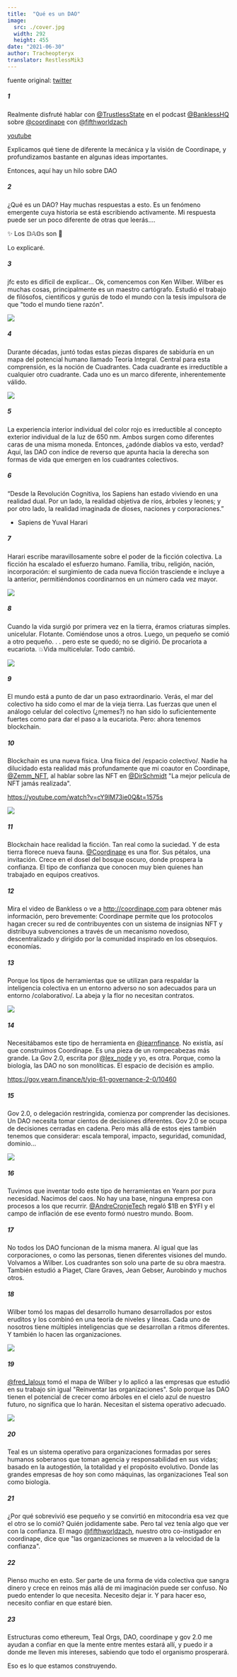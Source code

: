 ```yaml
---
title:  "Qué es un DAO"
image:
  src: ./cover.jpg
  width: 292
  height: 455
date: "2021-06-30"
author: Tracheopteryx
translator: RestlessMik3
---
```


fuente original: [twitter](https://twitter.com/tracheopteryx/status/1410243752434753547)

##### 1
Realmente disfruté hablar con [@TrustlessState](https://twitter.com/TrustlessState) en el podcast [@BanklessHQ](https://twitter.com/BanklessHQ) sobre [@coordinape](https://twitter.com/coordinape) con [@fifthworldzach](https://twitter.com/fifthworldzach)

[youtube](https://www.youtube.com/watch?v=JM0zF3AzFno)

Explicamos qué tiene de diferente la mecánica y la visión de Coordinape, y profundizamos bastante en algunas ideas importantes.

Entonces, aquí hay un hilo sobre DAO

##### 2
¿Qué es un DAO? Hay muchas respuestas a esto. Es un fenómeno emergente cuya historia se está escribiendo activamente. Mi respuesta puede ser un poco diferente de otras que leerás....

✨ Los 𝔻𝔸𝕆𝕤 son 🧫

Lo explicaré.

##### 3
jfc esto es difícil de explicar... Ok, comencemos con Ken Wilber. Wilber es muchas cosas, principalmente es un maestro cartógrafo. Estudió el trabajo de filósofos, científicos y gurús de todo el mundo con la tesis impulsora de que "todo el mundo tiene razón".

![](./1.jpg?w=292&h=455)

##### 4
Durante décadas, juntó todas estas piezas dispares de sabiduría en un mapa del potencial humano llamado Teoría Integral. Central para esta comprensión, es la noción de Cuadrantes. Cada cuadrante es irreductible a cualquier otro cuadrante. Cada uno es un marco diferente, inherentemente válido.

![](./2.jpg?w=472&h=466)

##### 5
La experiencia interior individual del color rojo es irreductible al concepto exterior individual de la luz de 650 nm. Ambos surgen como diferentes caras de una misma moneda. Entonces, ¿adónde diablos va esto, verdad? Aquí, las DAO con índice de reverso que apunta hacia la derecha son formas de vida que emergen en los cuadrantes colectivos.

##### 6
“Desde la Revolución Cognitiva, los Sapiens han estado viviendo en una realidad dual. Por un lado, la realidad objetiva de ríos, árboles y leones; y por otro lado, la realidad imaginada de dioses, naciones y corporaciones.”
- Sapiens de Yuval Harari

##### 7
Harari escribe maravillosamente sobre el poder de la ficción colectiva. La ficción ha escalado el esfuerzo humano. Familia, tribu, religión, nación, incorporación: el surgimiento de cada nueva ficción trasciende e incluye a la anterior, permitiéndonos coordinarnos en un número cada vez mayor.

![](./3.jpg?w=511&h=680)

##### 8
Cuando la vida surgió por primera vez en la tierra, éramos criaturas simples. unicelular. Flotante. Comiéndose unos a otros. Luego, un pequeño se comió a otro pequeño. . . pero este se quedó; no se digirió. De procariota a eucariota. 💥Vida multicelular. Todo cambió.

![](./4.jpg?w=680&h=379)

##### 9
El mundo está a punto de dar un paso extraordinario. Verás, el mar del colectivo ha sido como el mar de la vieja tierra. Las fuerzas que unen el análogo celular del colectivo (¿memes?) no han sido lo suficientemente fuertes como para dar el paso a la eucariota. Pero: ahora tenemos blockchain.

##### 10
Blockchain es una nueva física. Una física del /espacio colectivo/. Nadie ha dilucidado esta realidad más profundamente que mi coautor en Coordinape, [@Zemm_NFT](https://twitter.com/Zemm_NFT), al hablar sobre las NFT en [@DirSchmidt](https://twitter.com/DirSchmidt) "La mejor película de NFT jamás realizada".

https://youtube.com/watch?v=cY9lM73ie0Q&t=1575s

![](./5.jpg?w=650&h=1621)

##### 11
Blockchain hace realidad la ficción. Tan real como la suciedad. Y de esta tierra florece nueva fauna. [@Coordinape](https://twitter.com/coordinape) es una flor. Sus pétalos, una invitación. Crece en el dosel del bosque oscuro, donde prospera la confianza. El tipo de confianza que conocen muy bien quienes han trabajado en equipos creativos.

##### 12
Mira el video de Bankless o ve a http://coordinape.com para obtener más información, pero brevemente: Coordinape permite que los protocolos hagan crecer su red de contribuyentes con un sistema de insignias NFT y distribuya subvenciones a través de un mecanismo novedoso, descentralizado y dirigido por la comunidad inspirado en los obsequios. economías.

##### 13
Porque los tipos de herramientas que se utilizan para respaldar la inteligencia colectiva en un entorno adverso no son adecuados para un entorno /colaborativo/. La abeja y la flor no necesitan contratos.

![](./6.jpg?w=680&h=523)

##### 14
Necesitábamos este tipo de herramienta en [@iearnfinance](https://twitter.com/iearnfinance). No existía, así que construimos Coordinape. Es una pieza de un rompecabezas más grande. La Gov 2.0, escrita por [@lex_node](https://twitter.com/lex_node) y yo, es otra. Porque, como la biología, las DAO no son monolíticas. El espacio de decisión es amplio.

https://gov.yearn.finance/t/yip-61-governance-2-0/10460

##### 15
Gov 2.0, o delegación restringida, comienza por comprender las decisiones. Un DAO necesita tomar cientos de decisiones diferentes. Gov 2.0 se ocupa de decisiones cerradas en cadena. Pero más allá de estos ejes también tenemos que considerar: escala temporal, impacto, seguridad, comunidad, dominio…

![](./7.jpg?w=1450&h=496)

##### 16
Tuvimos que inventar todo este tipo de herramientas en Yearn por pura necesidad. Nacimos del caos. No hay una base, ninguna empresa con procesos a los que recurrir. [@AndreCronjeTech](https://twitter.com/AndreCronjeTech) regaló $1B en $YFI y el campo de inflación de ese evento formó nuestro mundo. Boom.

##### 17
No todos los DAO funcionan de la misma manera. Al igual que las corporaciones, o como las personas, tienen diferentes visiones del mundo. Volvamos a Wilber. Los cuadrantes son solo una parte de su obra maestra. También estudió a Piaget, Clare Graves, Jean Gebser, Aurobindo y muchos otros.

##### 18
Wilber tomó los mapas del desarrollo humano desarrollados por estos eruditos y los combinó en una teoría de niveles y líneas. Cada uno de nosotros tiene múltiples inteligencias que se desarrollan a ritmos diferentes. Y también lo hacen las organizaciones.

![](./8.jpg?w=680&h=451)

##### 19
[@fred_laloux](https://twitter.com/fred_laloux) tomó el mapa de Wilber y lo aplicó a las empresas que estudió en su trabajo sin igual "Reinventar las organizaciones". Solo porque las DAO tienen el potencial de crecer como árboles en el cielo azul de nuestro futuro, no significa que lo harán. Necesitan el sistema operativo adecuado.

![](./9.jpg?w=360&h=162)

##### 20
Teal es un sistema operativo para organizaciones formadas por seres humanos soberanos que toman agencia y responsabilidad en sus vidas; basado en la autogestión, la totalidad y el propósito evolutivo. Donde las grandes empresas de hoy son como máquinas, las organizaciones Teal son como biología.

##### 21
¿Por qué sobrevivió ese pequeño y se convirtió en mitocondria esa vez que el otro se lo comió? Quién jodidamente sabe. Pero tal vez tenía algo que ver con la confianza. El mago [@fifthworldzach](https://twitter.com/fifthworldzach), nuestro otro co-instigador en coordinape, dice que "las organizaciones se mueven a la velocidad de la confianza".

##### 22
Pienso mucho en esto. Ser parte de una forma de vida colectiva que sangra dinero y crece en reinos más allá de mi imaginación puede ser confuso. No puedo entender lo que necesita. Necesito dejar ir. Y para hacer eso, necesito confiar en que estaré bien.

##### 23
Estructuras como ethereum, Teal Orgs, DAO, coordinape y gov 2.0 me ayudan a confiar en que la mente entre mentes estará allí, y puedo ir a donde me lleven mis intereses, sabiendo que todo el organismo prosperará.

Eso es lo que estamos construyendo.
